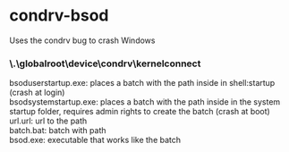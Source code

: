 # condrv-bsod

Uses the condrv bug to crash Windows
### \\.\globalroot\device\condrv\kernelconnect
bsoduserstartup.exe: places a batch with the path inside in shell:startup (crash at login)<br/>
bsodsystemstartup.exe: places a batch with the path inside in the system startup folder, requires admin rights to create the batch (crash at boot)<br/>
url.url: url to the path<br/>
batch.bat: batch with path<br/>
bsod.exe: executable that works like the batch
